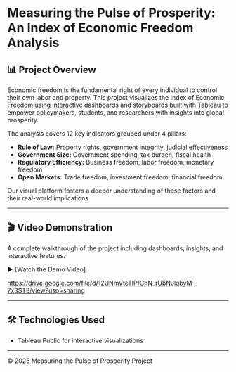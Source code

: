 # Measuring the Pulse of Prosperity: An Index of Economic Freedom Analysis

## 📊 Project Overview
Economic freedom is the fundamental right of every individual to control their own labor and property. This project visualizes the Index of Economic Freedom using interactive dashboards and storyboards built with Tableau to empower policymakers, students, and researchers with insights into global prosperity.

The analysis covers 12 key indicators grouped under 4 pillars:
- **Rule of Law:** Property rights, government integrity, judicial effectiveness  
- **Government Size:** Government spending, tax burden, fiscal health  
- **Regulatory Efficiency:** Business freedom, labor freedom, monetary freedom  
- **Open Markets:** Trade freedom, investment freedom, financial freedom  

Our visual platform fosters a deeper understanding of these factors and their real-world implications.

---

## 🎬 Video Demonstration
A complete walkthrough of the project including dashboards, insights, and interactive features.

▶️ [Watch the Demo Video]

https://drive.google.com/file/d/12UNmVteTlPfChN_rUbNJlqbyM-7x3ST3/view?usp=sharing

---

## 🛠️ Technologies Used
- Tableau Public for interactive visualizations  


---



© 2025 Measuring the Pulse of Prosperity Project
